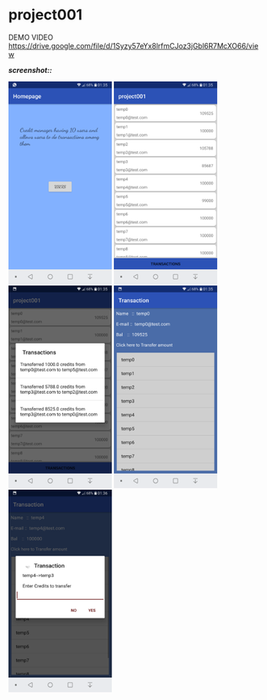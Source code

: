 # project001

DEMO VIDEO https://drive.google.com/file/d/1Syzy57eYx8lrfmCJoz3jGbl6R7McXO66/view

***screenshot::***&nbsp;
<p float="left">
  <img src="Demo/screenshot/Screenshot_1.png" width="205" height="401">
  <img src="Demo/screenshot/Screenshot_2.png" width="205" height="401">
  <img src="Demo/screenshot/Screenshot_3.png" width="205" height="401">
  <img src="Demo/screenshot/Screenshot_4.png" width="205" height="401">
  <img src="Demo/screenshot/Screenshot_5.png" width="205" height="401">
</p>
